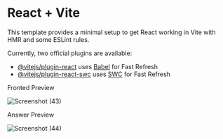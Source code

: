 # React + Vite

This template provides a minimal setup to get React working in Vite with HMR and some ESLint rules.

Currently, two official plugins are available:

- [@vitejs/plugin-react](https://github.com/vitejs/vite-plugin-react/blob/main/packages/plugin-react/README.md) uses [Babel](https://babeljs.io/) for Fast Refresh
- [@vitejs/plugin-react-swc](https://github.com/vitejs/vite-plugin-react-swc) uses [SWC](https://swc.rs/) for Fast Refresh


Fronted Preview

![Screenshot (43)](https://github.com/user-attachments/assets/be09e302-e65c-4c11-a6ef-fb4e00a615b1)


Answer Preview

![Screenshot (44)](https://github.com/user-attachments/assets/0897b7db-9637-4180-806a-51ff3f2431e0)

